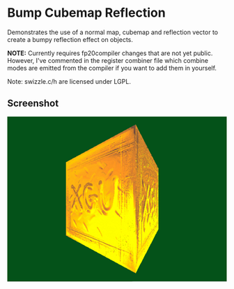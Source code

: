 # Bump Cubemap Reflection

Demonstrates the use of a normal map, cubemap and reflection vector to create a bumpy reflection effect on objects.

**NOTE:** Currently requires fp20compiler changes that are not yet public. However, I've commented in the register combiner file which combine modes are emitted from the compiler if you want to add them in yourself.

Note: swizzle.c/h are licensed under LGPL.

## Screenshot
![bump_cubemap_reflect](/_screenshots/bump_cubemap_reflect.png)
